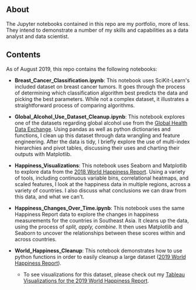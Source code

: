 <h2>About</h2>

The Jupyter notebooks contained in this repo are my portfolio, more of less. They intend to demonstrate a number of my skills and capabilities as a data analyst and data scientist.

<h2>Contents</h2>

As of August 2019, this repo contains the following notebooks:

- **Breast_Cancer_Classification.ipynb**: This notebook uses SciKit-Learn's included dataset on breast cancer tumors. It goes through the process of determining which classification algorithm best predicts the data and picking the best parameters. While not a complex dataset, it illustrates a straightforward process of comparing algorithms.

- **Global_Alcohol_Use_Dataset_Cleanup.ipynb**: This notebook explores one of the datasets regarding global alcohol use from the [Global Health Data Exchange](http://ghdx.healthdata.org/gbd-2016). Using pandas as well as python dictionaries and functions, I clean up this dataset through data wrangling and feature engineering. After the data is tidy, I briefly explore the use of multi-index hierarchies and pivot tables, discussing their uses and charting their outputs with Matplotlib.

- **Happiness_Visualizations**: This notebook uses Seaborn and Matplotlib to explore data from the [2018 World Happiness Report](http://worldhappiness.report/ed/2018/). Using a variety of tools, including continuous variable bins, correlational heatmaps, and scaled features, I look at the happiness data in multiple regions, across a variety of countries. I also discuss what conclusions we can draw from this data, and what we can't.

- **Happiness_Changes_Over_Time.ipynb**: This notebook uses the same Happiness Report data to explore the changes in happiness measurements for the countries in Southeast Asia. It cleans up the data, using the process of *split, apply, combine*. It then uses Matplotlib and Seaborn to uncover the relationships between these scores within and across countries.

- **World_Happiness_Cleanup**: This notebook demonstrates how to use python functions in order to easily cleanup a large dataset ([2019 World Happiness Report](http://worldhappiness.report/ed/2019/)).

    - To see visualizations for this dataset, please check out my [Tableau Visualizations for the 2019 World Happiness Report](https://public.tableau.com/profile/natalie.denning#!/vizhome/NEW-global-happiness/WorldHappinessReport).
